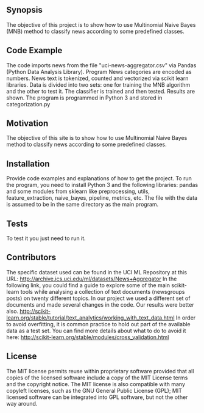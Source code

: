 ## Synopsis

The objective of this project is to show how to use Multinomial Naive Bayes (MNB) method to classify news according to some predefined classes. 

## Code Example

The code imports news from the file "uci-news-aggregator.csv" via Pandas (Python Data Analysis Library). Program 
News categories are encoded as numbers. News text is tokenized, counted and vectorized via scikit learn libraries. 
Data is divided into two sets: one for training the MNB algorithm and the other to test it.
The classifier is trained and then tested. Results are shown. 
The program is programmed in Python 3 and stored in categorization.py 

## Motivation

The objective of this site is to show how to use Multinomial Naive Bayes method to classify news according to some predefined classes. 

## Installation

Provide code examples and explanations of how to get the project.
To run the program, you need to install Python 3 and the following libraries: pandas and some modules from sklearn like preprocessing, utils, feature_extraction, naive_bayes, pipeline, metrics, etc.
The file with the data is assumed to be in the same directory as the main program.

## Tests

To test it you just need to run it. 

## Contributors

The specific dataset used can be found in the UCI ML Repository at this URL: http://archive.ics.uci.edu/ml/datasets/News+Aggregator
In the following link, you could find a guide to explore some of the main scikit-learn tools while analysing a collection of text documents (newsgroups posts) on twenty different topics. In our project we used a different set of documents and made several changes in the code. Our results were better also. http://scikit-learn.org/stable/tutorial/text_analytics/working_with_text_data.html
In order to avoid overfitting, it is common practice to hold out part of the available data as a test set. You can find more details about what to do to avoid it here: http://scikit-learn.org/stable/modules/cross_validation.html

## License

The MIT license permits reuse within proprietary software provided that all copies of the licensed software include a copy of the MIT License terms and the copyright notice. The MIT license is also compatible with many copyleft licenses, such as the GNU General Public License (GPL); MIT licensed software can be integrated into GPL software, but not the other way around.

